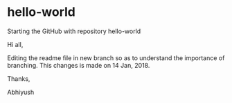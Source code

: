 # hello-world
Starting the GitHub with repository hello-world

Hi all, 

Editing the readme file in new branch so as to understand the importance of branching. This changes is made on 14 Jan, 2018. 

Thanks,

Abhiyush
